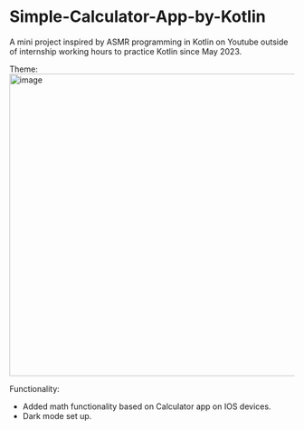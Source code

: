 # Simple-Calculator-App-by-Kotlin
A mini project inspired by ASMR programming in Kotlin on Youtube outside of internship working hours to practice Kotlin since May 2023.

Theme: 
<img width="533" alt="image" src="https://github.com/thongdang2708/Simple-Calculator-App-by-Kotlin/assets/89829761/5622c754-107f-4e7d-921c-ccc4e33c3ab3">

Functionality:
- Added math functionality based on Calculator app on IOS devices.
- Dark mode set up.

